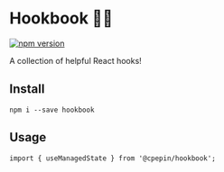 # Hookbook 👨‍🍳
[![npm version](https://badge.fury.io/js/%40cpepin%2Fhookbook.svg)](https://badge.fury.io/js/%40cpepin%2Fhookbook)

A collection of helpful React hooks!

## Install
```
npm i --save hookbook
```

## Usage
```
import { useManagedState } from '@cpepin/hookbook';
```
